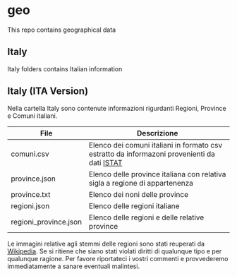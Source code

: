 # geo
This repo contains geographical data

## Italy
Italy folders contains Italian information

## Italy (ITA Version)
Nella cartella Italy sono contenute informazioni rigurdanti Regioni, Province e Comuni italiani.

| File                      | Descrizione                                                                                                            |
|---------------------------|------------------------------------------------------------------------------------------------------------------------|
| comuni.csv                | Elenco dei comuni italiani in formato csv estratto da informazoni provenienti da dati [ISTAT](https://www.istat.it/)   |
| province.json             | Elenco delle province italiana con relativa sigla a regione di appartenenza                                            |
| province.txt              | Elenco dei noni delle province                                                                                         |
| regioni.json              | Elenco delle regioni italiane                                                                                          |
| regioni_province.json     | Elenco delle regioni e delle relative province                                                                         |


Le immagini relative agli stemmi delle regioni sono stati reuperati da [Wikipedia](https://upload.wikimedia.org/wikipedia).
Se si ritiene che siano stati violati diritti di qualunque tipo e per qualunque ragione. 
Per favore riportateci i vostri commenti e provvederemo immediatamente a sanare eventuali malintesi.